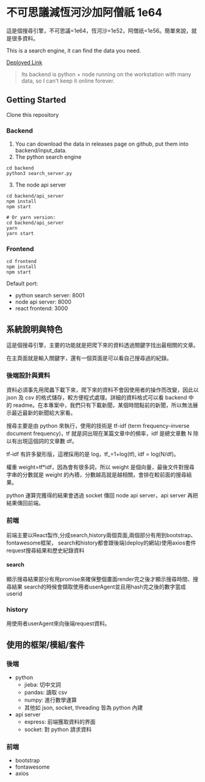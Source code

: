 # 不可思議減恆河沙加阿僧祇 1e64
這是個搜尋引擎，不可思議=1e64，恆河沙=1e52，阿僧祇=1e56。簡單來說，就是很多資料。

This is a search engine, it can find the data you need.

[Deployed Link](http://homepage.ntu.edu.tw/~b04501002/1e64/)
> Its backend is python + node running on the workstation with many data, so I can't keep it online forever.

## Getting Started
Clone this repository

### Backend
1. You can download the data in releases page on github, put them into backend/input\_data.
2. The python search engine
```
cd backend
python3 search_server.py
```
3. The node api server
```
cd backend/api_server
npm install
npm start

# Or yarn version:
cd backend/api_server
yarn
yarn start
```

### Frontend
```
cd frontend
npm install
npm start
```

Default port:
- python search server: 8001
- node api server: 8000
- react frontend: 3000

## 系統說明與特色
這是個搜尋引擎，主要的功能就是把爬下來的資料透過關鍵字找出最相關的文章。

在主頁面就是輸入關鍵字，還有一個頁面是可以看自己搜尋過的紀錄。

### 後端設計與資料
資料必須事先用爬蟲下載下來，爬下來的資料不會因使用者的操作而改變，因此以 json 及 csv 的格式儲存，較方便程式處理。詳細的資料格式可以看 backend 中的 readme。在本專案中，我們只有下載新聞，某個時間點前的新聞，所以無法展示最近最新的新聞給大家看。

搜尋主要是由 python 來執行，使用的技術是 tf-idf (term frequency–inverse document frequency)，tf 就是詞出現在某篇文章中的頻率，idf 是總文章數 N 除以有出現這個詞的文章數 df。

tf-idf 有許多變形版，這裡採用的是 log，tf\_=1+log(tf), idf = log(N/df)。

權重 weight=tf\*idf，因為會有很多詞，所以 weight 是個向量，最後文件對搜尋字串的分數就是 weight 的內積，分數越高就是越相關，會排在較前面的搜尋結果。

python 運算完獲得的結果會透過 socket 傳回 node api server，api server 再把結果傳回前端。

### 前端
前端主要以React製作,分成search,history兩個頁面,兩個部分有用到bootstrap、fontawesome框架，
search和history都會跟後端(deploy的網站)使用axios套件request搜尋結果和歷史紀錄資料

#### search
顯示搜尋結果部分有用promise來確保整個畫面render完之後才顯示搜尋時間、搜尋結果
search的時候會擷取使用者userAgent並且用hash完之後的數字當成userid

### history
用使用者userAgent來向後端request資料。

## 使用的框架/模組/套件
### 後端
- python
  - jieba: 切中文詞
  - pandas: 讀取 csv
  - numpy: 進行數學運算
  - 其他如 json, socket, threading 皆為 python 內建
- api server
  - express: 前端獲取資料的界面
  - socket: 對 python 請求資料

### 前端
- bootstrap
- fontawesome
- axios

